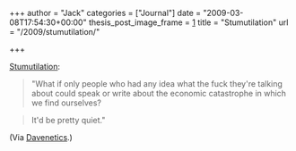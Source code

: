 +++
author = "Jack"
categories = ["Journal"]
date = "2009-03-08T17:54:30+00:00"
thesis_post_image_frame = [1]
title = "Stumutilation"
url = "/2009/stumutilation/"

+++

[Stumutilation][1]:

> "What if only people who had any idea what the fuck they're talking about could speak or write about the economic catastrophe in which we find ourselves?
  
>
  
> It'd be pretty quiet."

(Via [Davenetics][2].)

 [1]: http://davenetics.com/2009/03/stumutilation/#comments
 [2]: http://davenetics.com